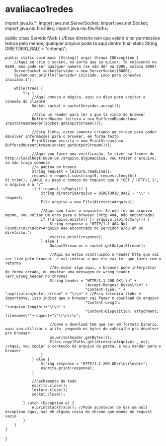# avaliacao1redes

import java.io.*;
import java.net.ServerSocket;
import java.net.Socket;
import java.nio.file.Files;
import java.nio.file.Paths;

public class ServidorWeb {
    //Esse diretorio tem que existir e ter permissões leitura pelo menos, qualquer arquivo pode ta aqui dentro
    final static String DIRETORIO_RAIZ = "c:\\temp\\";

    public static void main (String[] args) throws IOException {
        //Aqui eu crio o socket, na porta que eu quiser. To colocando na 8080, mas pode ser qualquer numero (se não der na 8080, coloca 8090)
        ServerSocket socketServidor = new ServerSocket(8080);
        System.out.println("Servidor iniciado. Loop para conexões iniciado.1");

        while(true) {
            try {
                //Aqui começa a mágica, aqui eu digo para aceitar a conexão do cliente
                Socket socket = socketServidor.accept();

                //Crio um reader para ler o que ta vindo do browser
                BufferedReader leitura = new BufferedReader(new InputStreamReader(socket.getInputStream()));

                //Esta linha, estou somente criando um stream para poder devolver informações para o browser, em forma texto
                PrintStream escrita = new PrintStream(new BufferedOutputStream(socket.getOutputStream()));

                //Aqui vou fazer uma verificação. Se tiver na frente de http://localhost:8080 um /arquivo.algumacoisa, vou trazer o arquivo, se não trago somente
                //a página em branco
                String request = leitura.readLine();
                request = request.substring(5, request.length() - 9).trim(); //Aqui eu pego o começo do request que é "GET / HTTP/1.1", o arquivo é a "/"
                if (!request.isEmpty()) {
                    String diretorioArquivo = DIRETORIO_RAIZ + "\\" + request;
                    File arquivo = new File(diretorioArquivo);

                    //Aqui vou fazer o seguinte: Se não for um arquivo mesmo, vou voltar um erro para o browser (http 404, não encontrado)
                    if (!arquivo.exists() || arquivo.isDirectory()) {
                        String response = "HTTP/1.1 404 Not Found\r\n\r\n<br>Arquivo nao encontrado no servidor e/ou eh um diretorio.";
                        escrita.print(response);
                    } else {
                        OutputStream os = socket.getOutputStream();

                        //Aqui eu estou construindo o header http que vai ser lido pelo browser, e vai indicar o que ele vai ter que fazer com o retorno
                        //Se mudar algo aqui, o browser pode interpretar de forma errada, ou mostrar uma mensagem de wrong_header (err_wrong_header no chrome)
                        String header = "HTTP/1.1 200 OK\r\n" +
                                        "Accept-Ranges: bytes\r\n" +
                                        "Content-Type: " + "application/octet-stream" + "\r\n" + //Essa terceira linha é importante, isso indica que o browser vai fazer o download do arquivo
                                        "Content-Length: "+arquivo.length()+"\r\n" +
                                        "Content-Disposition: attachment; filename=\""+request+"\"\r\n\r\n";

                        //Como o download tem que ser em formato binario, aqui vou utilizar o write, pegando os bytes do cabeçalho pra devolver pro browser.
                        os.write(header.getBytes());
                        Files.copy(Paths.get(diretorioArquivo) , os); //Aqui, vou copiar o conteudo do arquivo da pasta, e vou mandar para o browser
                    }
                } else {
                    String response = "HTTP/1.1 200 OK\r\n\r\n<br>";
                    escrita.print(response);
                }

                //Fechamento de tudo
                escrita.close();
                leitura.close();
                socket.close();

            } catch (Exception e) {
                e.printStackTrace(); //Pode acontecer de dar um null exception aqui, mas eh alguma coisa do chrome que manda um request vazio
            }
        }
    }
}
